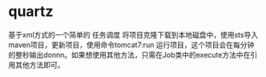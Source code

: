 # quartz
基于xml方式的一个简单的 任务调度
将项目克隆下载到本地磁盘中，使用sts导入maven项目，更新项目，使用命令tomcat7:run 运行项目，这个项目会在每分钟的整秒输出donnn。如果想使用其他方法，只需在Job类中的execute方法中在引用其他方法即可。
